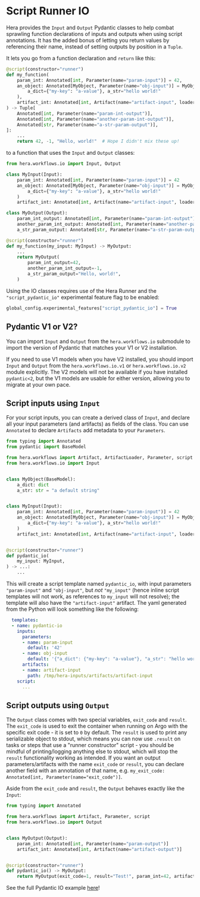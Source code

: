 # Script Runner IO

Hera provides the `Input` and `Output` Pydantic classes to help combat sprawling function declarations of inputs and
outputs when using script annotations. It has the added bonus of letting you return values by referencing their name,
instead of setting outputs by position in a `Tuple`.

It lets you go from a function declaration and `return` like this:

```py
@script(constructor="runner")
def my_function(
    param_int: Annotated[int, Parameter(name="param-input")] = 42,
    an_object: Annotated[MyObject, Parameter(name="obj-input")] = MyObject(
        a_dict={"my-key": "a-value"}, a_str="hello world!"
    ),
    artifact_int: Annotated[int, Artifact(name="artifact-input", loader=ArtifactLoader.json)],
) -> Tuple[
    Annotated[int, Parameter(name="param-int-output")],
    Annotated[int, Parameter(name="another-param-int-output")],
    Annotated[str, Parameter(name="a-str-param-output")],
]:
    ...
    return 42, -1, "Hello, world!"  # Hope I didn't mix these up!
```

to a function that uses the `Input` and `Output` classes:

```py
from hera.workflows.io import Input, Output

class MyInput(Input):
    param_int: Annotated[int, Parameter(name="param-input")] = 42
    an_object: Annotated[MyObject, Parameter(name="obj-input")] = MyObject(
        a_dict={"my-key": "a-value"}, a_str="hello world!"
    )
    artifact_int: Annotated[int, Artifact(name="artifact-input", loader=ArtifactLoader.json)]

class MyOutput(Output):
    param_int_output: Annotated[int, Parameter(name="param-int-output")],
    another_param_int_output: Annotated[int, Parameter(name="another-param-int-output")],
    a_str_param_output: Annotated[str, Parameter(name="a-str-param-output")],

@script(constructor="runner")
def my_function(my_input: MyInput) -> MyOutput:
    ...
    return MyOutput(
        param_int_output=42,
        another_param_int_output=-1,
        a_str_param_output="Hello, world!",
    )

```

Using the IO classes requires use of the Hera Runner and the `"script_pydantic_io"` experimental feature flag to be
enabled:

```py
global_config.experimental_features["script_pydantic_io"] = True
```

## Pydantic V1 or V2?

You can import `Input` and `Output` from the `hera.workflows.io` submodule to import the version of Pydantic
that matches your V1 or V2 installation.

If you need to use V1 models when you have V2 installed, you should import
`Input` and `Output` from the `hera.workflows.io.v1` or `hera.workflows.io.v2` module explicitly. The V2
models will not be available if you have installed `pydantic<2`, but the V1 models are usable for either version,
allowing you to migrate at your own pace.

## Script inputs using `Input`

For your script inputs, you can create a derived class of `Input`, and declare all your input parameters (and
artifacts) as fields of the class. You can use `Annotated` to declare `Artifacts` add metadata to your
`Parameters`.

```py
from typing import Annotated
from pydantic import BaseModel

from hera.workflows import Artifact, ArtifactLoader, Parameter, script
from hera.workflows.io import Input


class MyObject(BaseModel):
    a_dict: dict
    a_str: str = "a default string"


class MyInput(Input):
    param_int: Annotated[int, Parameter(name="param-input")] = 42
    an_object: Annotated[MyObject, Parameter(name="obj-input")] = MyObject(
        a_dict={"my-key": "a-value"}, a_str="hello world!"
    )
    artifact_int: Annotated[int, Artifact(name="artifact-input", loader=ArtifactLoader.json)]


@script(constructor="runner")
def pydantic_io(
    my_input: MyInput,
) -> ...:
    ...
```

This will create a script template named `pydantic_io`, with input parameters `"param-input"` and `"obj-input"`, but
_not_ `"my_input"` (hence inline script templates will not work, as references to `my_input` will not resolve); the
template will also have the `"artifact-input"` artifact. The yaml generated from the Python will look something like the following:

```yaml
  templates:
  - name: pydantic-io
    inputs:
      parameters:
      - name: param-input
        default: '42'
      - name: obj-input
        default: '{"a_dict": {"my-key": "a-value"}, "a_str": "hello world!"}'
      artifacts:
      - name: artifact-input
        path: /tmp/hera-inputs/artifacts/artifact-input
    script:
      ...
```

## Script outputs using `Output`

The `Output` class comes with two special variables, `exit_code` and `result`. The `exit_code` is used to exit the
container when running on Argo with the specific exit code - it is set to `0` by default. The `result` is used to print
any serializable object to stdout, which means you can now use `.result` on tasks or steps that use a "runner
constructor" script - you should be mindful of printing/logging anything else to stdout, which will stop the `result`
functionality working as intended. If you want an output parameters/artifacts with the name `exit_code` or `result`, you
can declare another field with an annotation of that name, e.g.
`my_exit_code: Annotated[int, Parameter(name="exit_code")]`.

Aside from the `exit_code` and `result`, the `Output` behaves exactly like the `Input`:

```py
from typing import Annotated

from hera.workflows import Artifact, Parameter, script
from hera.workflows.io import Output


class MyOutput(Output):
    param_int: Annotated[int, Parameter(name="param-output")]
    artifact_int: Annotated[int, Artifact(name="artifact-output")]


@script(constructor="runner")
def pydantic_io() -> MyOutput:
    return MyOutput(exit_code=1, result="Test!", param_int=42, artifact_int=my_input.param_int)

```

See the full Pydantic IO example [here](../examples/workflows/experimental/script_runner_io.md)!
